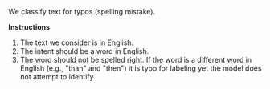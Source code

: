 
We classify text for typos (spelling mistake).


<b>Instructions</b>


  1. The text we consider is in English.
  1. The intent should be a word in English.
  1. The word should not be spelled right. If the word is a different word in English (e.g., "than" and "then") it is typo for labeling yet the model does not attempt to identify.
  
